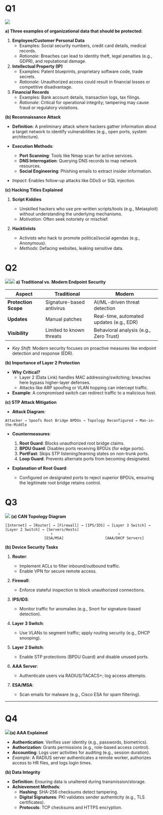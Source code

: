 # Q1
![](../../images/Pasted%20image%2020250706145258.png)

**a) Three examples of organizational data that should be protected:**

1. **Employee/Customer Personal Data**    
    - Examples: Social security numbers, credit card details, medical records.
    - _Rationale_: Breaches can lead to identity theft, legal penalties (e.g., GDPR), and reputational damage.
2. **Intellectual Property (IP)**
    - Examples: Patent blueprints, proprietary software code, trade secrets.
    - _Rationale_: Unauthorized access could result in financial losses or competitive disadvantage.
3. **Financial Records**
    - Examples: Bank account details, transaction logs, tax filings.
    - _Rationale_: Critical for operational integrity; tampering may cause fraud or regulatory violations.

**(b) Reconnaissance Attack**

- **Definition**: A preliminary attack where hackers gather information about a target network to identify vulnerabilities (e.g., open ports, system architecture).
    
- **Execution Methods**:
    
    - **Port Scanning**: Tools like Nmap scan for active services.
    - **DNS Interrogation**: Querying DNS records to map network resources.
    - **Social Engineering**: Phishing emails to extract insider information.
        
- _Impact_: Enables follow-up attacks like DDoS or SQL injection.
    

**(c) Hacking Titles Explained**

1. **Script Kiddies**
    - Unskilled hackers who use pre-written scripts/tools (e.g., Metasploit) without understanding the underlying mechanisms.
    - _Motivation_: Often seek notoriety or mischief.
        
2. **Hacktivists**
    - Activists who hack to promote political/social agendas (e.g., Anonymous).
    - _Methods_: Defacing websites, leaking sensitive data.

# Q2
![](../../images/Pasted%20image%2020250706145319.png)![](../../images/Pasted%20image%2020250706145328.png)
**a) Traditional vs. Modern Endpoint Security**

|**Aspect**|**Traditional**|**Modern**|
|---|---|---|
|**Protection Scope**|Signature-based antivirus|AI/ML-driven threat detection|
|**Updates**|Manual patches|Real-time, automated updates (e.g., EDR)|
|**Visibility**|Limited to known threats|Behavioral analysis (e.g., Zero Trust)|

- _Key Shift_: Modern security focuses on proactive measures like endpoint detection and response (EDR).
    
**(b) Importance of Layer 2 Protection**

- **Why Critical?**
    - Layer 2 (Data Link) handles MAC addressing/switching; breaches here bypass higher-layer defenses.
    - Attacks like ARP spoofing or VLAN hopping can intercept traffic.
- **Example**: A compromised switch can redirect traffic to a malicious host.
    

**(c) STP Attack Mitigation**

- **Attack Diagram**:
```
Attacker → Spoofs Root Bridge BPDUs → Topology Reconfigured → Man-in-the-Middle  
```
    
- **Countermeasures**:
    1. **Root Guard**: Blocks unauthorized root bridge claims.
    2. **BPDU Guard**: Disables ports receiving BPDUs (for edge ports).
    3. **PortFast**: Skips STP listening/learning states on non-trunk ports.
    4. **Loop Guard**: Prevents alternate ports from becoming designated.
        
- **Explanation of Root Guard**:
    - Configured on designated ports to reject superior BPDUs, ensuring the legitimate root bridge retains control.

# Q3
![](../../images/Pasted%20image%2020250706145340.png)
**(a) CAN Topology Diagram**

```
[Internet] → [Router] → [Firewall] → [IPS/IDS] → [Layer 3 Switch] → [Layer 2 Switch] → [Servers/Hosts]  
                     ↑                              ↑  
                  [ESA/MSA]                   [AAA/DHCP Servers]  
```

**(b) Device Security Tasks**

1. **Router**:
    - Implement ACLs to filter inbound/outbound traffic.
    - Enable VPN for secure remote access.
        
2. **Firewall**:
    - Enforce stateful inspection to block unauthorized connections.
        
3. **IPS/IDS**:
    - Monitor traffic for anomalies (e.g., Snort for signature-based detection).
        
4. **Layer 3 Switch**:
    - Use VLANs to segment traffic; apply routing security (e.g., DHCP snooping).
        
5. **Layer 2 Switch**:
    - Enable STP protections (BPDU Guard) and disable unused ports.
        
6. **AAA Server**:
    - Authenticate users via RADIUS/TACACS+; log access attempts.
        
7. **ESA/MSA**:
    - Scan emails for malware (e.g., Cisco ESA for spam filtering).
        

---
# Q4
![](../../images/Pasted%20image%2020250706145355.png)**(a) AAA Explained**

- **Authentication**: Verifies user identity (e.g., passwords, biometrics).
- **Authorization**: Grants permissions (e.g., role-based access control).
- **Accounting**: Logs user activities for auditing (e.g., session duration).
- _Example_: A RADIUS server authenticates a remote worker, authorizes access to HR files, and logs login times.
    

**(b) Data Integrity**

- **Definition**: Ensuring data is unaltered during transmission/storage.
- **Achievement Methods**:
    - **Hashing**: SHA-256 checksums detect tampering.
    - **Digital Signatures**: PKI validates sender authenticity (e.g., TLS certificates).
    - **Protocols**: TCP checksums and HTTPS encryption.